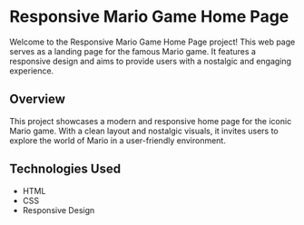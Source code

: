 # Responsive Mario Game Home Page

Welcome to the Responsive Mario Game Home Page project! This web page serves as a landing page for the famous Mario game. It features a responsive design and aims to provide users with a nostalgic and engaging experience.

## Overview

This project showcases a modern and responsive home page for the iconic Mario game. With a clean layout and nostalgic visuals, it invites users to explore the world of Mario in a user-friendly environment.

## Technologies Used

- HTML
- CSS
- Responsive Design
